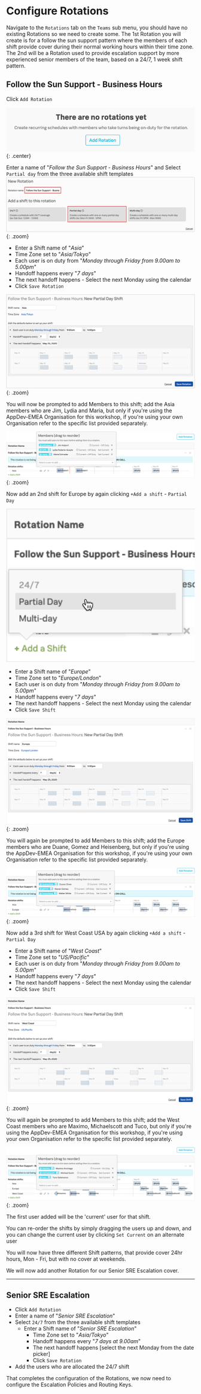 # Configure Rotations

Navigate to the `Rotations` tab on the `Teams` sub menu, you should have no existing Rotations so we need to create some. The 1st Rotation you will create is for a follow the sun support pattern where the members of each shift provide cover during their normal working hours within their time zone.  The 2nd will be a Rotation used to provide escalation support by more experienced senior members of the team, based on a 24/7, 1 week shift pattern.

## Follow the Sun Support - Business Hours

Click `Add Rotation`

![Add Rotation](../images/victorops/add-rotation.png){: .center}

Enter a name of "*Follow the Sun Support - Business Hours*" and Select `Partial day` from the three available shift templates
![Follow the Sun](../images/victorops/follow-the-sun.png){: .zoom}

* Enter a Shift name of "*Asia*"
* Time Zone set to "*Asia/Tokyo*"
* Each user is on duty from "*Monday through Friday from 9.00am to 5.00pm*"
* Handoff happens every "*7 days*"
* The next handoff happens - Select the next Monday using the calendar
* Click `Save Rotation`

![Asia Shift](../images/victorops/asia-shift.png){: .zoom}

You will now be prompted to add Members to this shift; add the Asia members who are Jim, Lydia and Maria, but only if you're using the AppDev-EMEA Organisation for this workshop, if you're using your own Organisation refer to the specific list provided separately.

![Asia Members](../images/victorops/asia-members.png){: .zoom}

Now add an 2nd shift for Europe by again clicking `+Add a shift` - `Partial Day`

![Add Shift](../images/victorops/add-new-shift.png)

* Enter a Shift name of "*Europe*"
* Time Zone set to "*Europe/London*"
* Each user is on duty from "*Monday through Friday from 9.00am to 5.00pm*"
* Handoff happens every "*7 days*"
* The next handoff happens - Select the next Monday using the calendar
* Click `Save Shift`

![Europe Shift](../images/victorops/europe-shift.png){: .zoom}

You will again be prompted to add Members to this shift; add the Europe members who are Duane, Gomez and Heisenberg, but only if you're using the AppDev-EMEA Organisation for this workshop, if you're using your own Organisation refer to the specific list provided separately.

![Europe Members](../images/victorops/europe-members.png){: .zoom}

Now add a 3rd shift for West Coast USA by again clicking `+Add a shift` - `Partial Day`

* Enter a Shift name of "*West Coast*"
* Time Zone set to "*US/Pacific*"
* Each user is on duty from "*Monday through Friday from 9.00am to 5.00pm*"
* Handoff happens every "*7 days*"
* The next handoff happens - Select the next Monday using the calendar
* Click `Save Shift`

![West Coast Shift](../images/victorops/west-coast-shift.png){: .zoom}

You will again be prompted to add Members to this shift; add the West Coast members who are Maximo, Michaelscott and Tuco, but only if you're using the AppDev-EMEA Organisation for this workshop, if you're using your own Organisation refer to the specific list provided separately.

![West Coast Members](../images/victorops/west-coast-members.png){: .zoom}

The first user added will be the 'current' user for that shift.

You can re-order the shifts by simply dragging the users up and down, and you can change the current user by clicking `Set Current` on an alternate user

You will now have three different Shift patterns, that provide cover 24hr hours, Mon - Fri, but with no cover at weekends.

We will now add another Rotation for our Senior SRE Escalation cover.

---
## Senior SRE Escalation

* Click `Add Rotation`
* Enter a name of "*Senior SRE Escalation*"
* Select `24/7` from the three available shift templates
  * Enter a Shift name of "*Senior SRE Escalation*"
    * Time Zone set to "*Asia/Tokyo*"
    * Handoff happens every "*7 days at 9.00am*"
    * The next handoff happens [select the next Monday from the date picker]
    * Click `Save Rotation`
* Add the users who are allocated the 24/7 shift

That completes the configuration of the Rotations, we now need to configure the Escalation Policies and Routing Keys.
